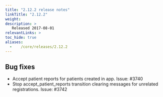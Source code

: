 ```yaml
---
title: "2.12.2 release notes"
linkTitle: "2.12.2"
weight:
description: >
   Released 2017-08-01
relevantLinks: >
toc_hide: true
aliases:
  -    /core/releases/2.12.2
---
```


## Bug fixes

- Accept patient reports for patients created in app. Issue: #3740
- Stop accept_patient_reports transition clearing messages for unrelated registrations. Issue: #3742
